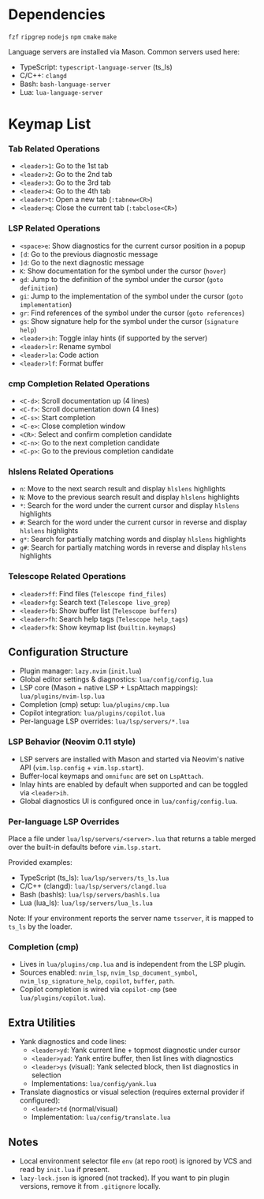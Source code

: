 # Dependencies

`fzf` `ripgrep` `nodejs` `npm` `cmake` `make`

Language servers are installed via Mason. Common servers used here:
- TypeScript: `typescript-language-server` (ts_ls)
- C/C++: `clangd`
- Bash: `bash-language-server`
- Lua: `lua-language-server`

# Keymap List

### Tab Related Operations
- `<leader>1`: Go to the 1st tab
- `<leader>2`: Go to the 2nd tab
- `<leader>3`: Go to the 3rd tab
- `<leader>4`: Go to the 4th tab
- `<leader>t`: Open a new tab (`:tabnew<CR>`)
- `<leader>q`: Close the current tab (`:tabclose<CR>`)

### LSP Related Operations
- `<space>e`: Show diagnostics for the current cursor position in a popup
- `[d`: Go to the previous diagnostic message
- `]d`: Go to the next diagnostic message
- `K`: Show documentation for the symbol under the cursor (`hover`)
- `gd`: Jump to the definition of the symbol under the cursor (`goto definition`)
- `gi`: Jump to the implementation of the symbol under the cursor (`goto implementation`)
- `gr`: Find references of the symbol under the cursor (`goto references`)
- `gs`: Show signature help for the symbol under the cursor (`signature help`)
- `<leader>ih`: Toggle inlay hints (if supported by the server)
- `<leader>lr`: Rename symbol
- `<leader>la`: Code action
- `<leader>lf`: Format buffer

### cmp Completion Related Operations
- `<C-d>`: Scroll documentation up (4 lines)
- `<C-f>`: Scroll documentation down (4 lines)
- `<C-s>`: Start completion
- `<C-e>`: Close completion window
- `<CR>`: Select and confirm completion candidate
- `<C-n>`: Go to the next completion candidate
- `<C-p>`: Go to the previous completion candidate

### hlslens Related Operations
- `n`: Move to the next search result and display `hlslens` highlights
- `N`: Move to the previous search result and display `hlslens` highlights
- `*`: Search for the word under the current cursor and display `hlslens` highlights
- `#`: Search for the word under the current cursor in reverse and display `hlslens` highlights
- `g*`: Search for partially matching words and display `hlslens` highlights
- `g#`: Search for partially matching words in reverse and display `hlslens` highlights

### Telescope Related Operations
- `<leader>ff`: Find files (`Telescope find_files`)
- `<leader>fg`: Search text (`Telescope live_grep`)
- `<leader>fb`: Show buffer list (`Telescope buffers`)
- `<leader>fh`: Search help tags (`Telescope help_tags`)
- `<leader>fk`: Show keymap list (`builtin.keymaps`)

## Configuration Structure

- Plugin manager: `lazy.nvim` (`init.lua`)
- Global editor settings & diagnostics: `lua/config/config.lua`
- LSP core (Mason + native LSP + LspAttach mappings): `lua/plugins/nvim-lsp.lua`
- Completion (cmp) setup: `lua/plugins/cmp.lua`
- Copilot integration: `lua/plugins/copilot.lua`
- Per-language LSP overrides: `lua/lsp/servers/*.lua`

### LSP Behavior (Neovim 0.11 style)
- LSP servers are installed with Mason and started via Neovim's native API (`vim.lsp.config` + `vim.lsp.start`).
- Buffer-local keymaps and `omnifunc` are set on `LspAttach`.
- Inlay hints are enabled by default when supported and can be toggled via `<leader>ih`.
- Global diagnostics UI is configured once in `lua/config/config.lua`.

### Per-language LSP Overrides
Place a file under `lua/lsp/servers/<server>.lua` that returns a table merged over the built-in defaults before `vim.lsp.start`.

Provided examples:
- TypeScript (ts_ls): `lua/lsp/servers/ts_ls.lua`
- C/C++ (clangd): `lua/lsp/servers/clangd.lua`
- Bash (bashls): `lua/lsp/servers/bashls.lua`
- Lua (lua_ls): `lua/lsp/servers/lua_ls.lua`

Note: If your environment reports the server name `tsserver`, it is mapped to `ts_ls` by the loader.

### Completion (cmp)
- Lives in `lua/plugins/cmp.lua` and is independent from the LSP plugin.
- Sources enabled: `nvim_lsp`, `nvim_lsp_document_symbol`, `nvim_lsp_signature_help`, `copilot`, `buffer`, `path`.
- Copilot completion is wired via `copilot-cmp` (see `lua/plugins/copilot.lua`).

## Extra Utilities

- Yank diagnostics and code lines:
  - `<leader>yd`: Yank current line + topmost diagnostic under cursor
  - `<leader>yad`: Yank entire buffer, then list lines with diagnostics
  - `<leader>ys` (visual): Yank selected block, then list diagnostics in selection
  - Implementations: `lua/config/yank.lua`
- Translate diagnostics or visual selection (requires external provider if configured):
  - `<leader>td` (normal/visual)
  - Implementation: `lua/config/translate.lua`

## Notes

- Local environment selector file `env` (at repo root) is ignored by VCS and read by `init.lua` if present.
- `lazy-lock.json` is ignored (not tracked). If you want to pin plugin versions, remove it from `.gitignore` locally.
